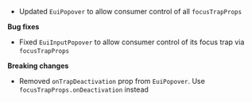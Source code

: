 - Updated `EuiPopover` to allow consumer control of all `focusTrapProps`

**Bug fixes**

- Fixed `EuiInputPopover` to allow consumer control of its focus trap via `focusTrapProps`

**Breaking changes**

- Removed `onTrapDeactivation` prop from `EuiPopover`. Use `focusTrapProps.onDeactivation` instead

